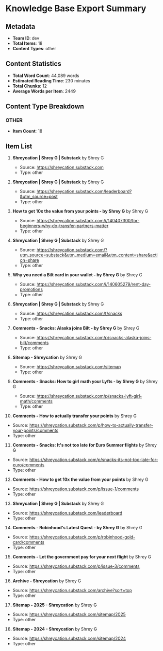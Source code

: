 # Knowledge Base Export Summary

## Metadata
- **Team ID**: dev
- **Total Items**: 18
- **Content Types**: other

## Content Statistics
- **Total Word Count**: 44,089 words
- **Estimated Reading Time**: 230 minutes
- **Total Chunks**: 12
- **Average Words per Item**: 2449

## Content Type Breakdown

### OTHER
- **Item Count**: 18

## Item List
1. **Shreycation | Shrey G | Substack** by Shrey G
   - Source: https://shreycation.substack.com
   - Type: other

2. **Shreycation | Shrey G | Substack** by Shrey G
   - Source: https://shreycation.substack.com/leaderboard?&utm_source=post
   - Type: other

3. **How to get 10x the value from your points - by Shrey G** by Shrey G
   - Source: https://shreycation.substack.com/i/140407300/for-beginners-why-do-transfer-partners-matter
   - Type: other

4. **Shreycation | Shrey G | Substack** by Shrey G
   - Source: https://shreycation.substack.com/?utm_source=substack&utm_medium=email&utm_content=share&action=share
   - Type: other

5. **Why you need a Bilt card in your wallet - by Shrey G** by Shrey G
   - Source: https://shreycation.substack.com/i/140605279/rent-day-promotions
   - Type: other

6. **Shreycation | Shrey G | Substack** by Shrey G
   - Source: https://shreycation.substack.com/t/snacks
   - Type: other

7. **Comments - Snacks: Alaska joins Bilt - by Shrey G** by Shrey G
   - Source: https://shreycation.substack.com/p/snacks-alaska-joins-bilt/comments
   - Type: other

8. **Sitemap - Shreycation** by Shrey G
   - Source: https://shreycation.substack.com/sitemap
   - Type: other

9. **Comments - Snacks: How to girl math your Lyfts - by Shrey G** by Shrey G
   - Source: https://shreycation.substack.com/p/snacks-lyft-girl-math/comments
   - Type: other

10. **Comments - How to actually transfer your points** by Shrey G
   - Source: https://shreycation.substack.com/p/how-to-actually-transfer-your-points/comments
   - Type: other

11. **Comments - Snacks: It's not too late for Euro Summer flights** by Shrey G
   - Source: https://shreycation.substack.com/p/snacks-its-not-too-late-for-euro/comments
   - Type: other

12. **Comments - How to get 10x the value from your points** by Shrey G
   - Source: https://shreycation.substack.com/p/issue-1/comments
   - Type: other

13. **Shreycation | Shrey G | Substack** by Shrey G
   - Source: https://shreycation.substack.com/leaderboard
   - Type: other

14. **Comments - Robinhood's Latest Quest - by Shrey G** by Shrey G
   - Source: https://shreycation.substack.com/p/robinhood-gold-card/comments
   - Type: other

15. **Comments - Let the government pay for your next flight** by Shrey G
   - Source: https://shreycation.substack.com/p/issue-3/comments
   - Type: other

16. **Archive - Shreycation** by Shrey G
   - Source: https://shreycation.substack.com/archive?sort=top
   - Type: other

17. **Sitemap - 2025 - Shreycation** by Shrey G
   - Source: https://shreycation.substack.com/sitemap/2025
   - Type: other

18. **Sitemap - 2024 - Shreycation** by Shrey G
   - Source: https://shreycation.substack.com/sitemap/2024
   - Type: other

